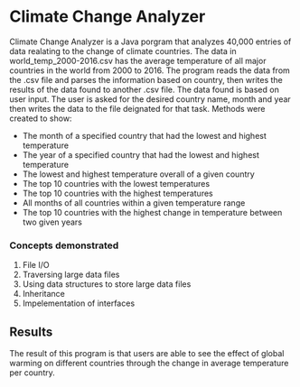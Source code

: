 # Climate Change Analyzer

Climate Change Analyzer is a Java porgram that analyzes 40,000 entries of data realating to the change of climate countries. The data in world_temp_2000-2016.csv has the average temperature of all major countries in the world from 2000 to 2016. The program reads the data from the .csv file and parses the information based on country, then writes the results of the data found to another .csv file. The data found is based on user input. The user is asked for the desired country name, month and year then writes the data to the file deignated for that task. Methods were created to show:

- The month of a specified country that had the lowest and highest temperature
- The year of a specified country that had the lowest and highest temperature
- The lowest and highest temperature overall of a given country
- The top 10 countries with the lowest temperatures
- The top 10 countries with the highest temperatures
- All months of all countries within a given temperature range
- The top 10 countries with the highest change in temperature between two given years

### Concepts demonstrated
1. File I/O
2. Traversing large data files 
3. Using data structures to store large data files
4. Inheritance
5. Impelementation of interfaces

## Results
The result of this program is that users are able to see the effect of global warming on different countries through the change in average temperature per country.
